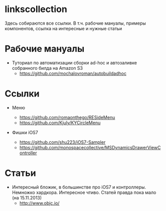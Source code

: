 linkscollection
===============

Здесь собираются все ссылки. В т.ч. рабочие мануалы, примеры компонентов, ссылка на интересные и нужные статьи

# Рабочие мануалы
* Туториал по автоматизации сборки ad-hoc и автозаливке собранного билда на Amazon S3
  - https://github.com/mochalovroman/autobuildadhoc

# Ссылки
* Меню
  - https://github.com/romaonthego/RESideMenu
  - https://github.com/Kjuly/KYCircleMenu

* Фишки iOS7
  - https://github.com/shu223/iOS7-Sampler
  - https://github.com/monospacecollective/MSDynamicsDrawerViewController

# Статьи
* Интересный бложик, в большинстве про iOS7 и контроллеры. Немножко хардкора. Интересное чтиво. Статей правда пока мало (на 15.11.2013)
  - http://www.objc.io/
